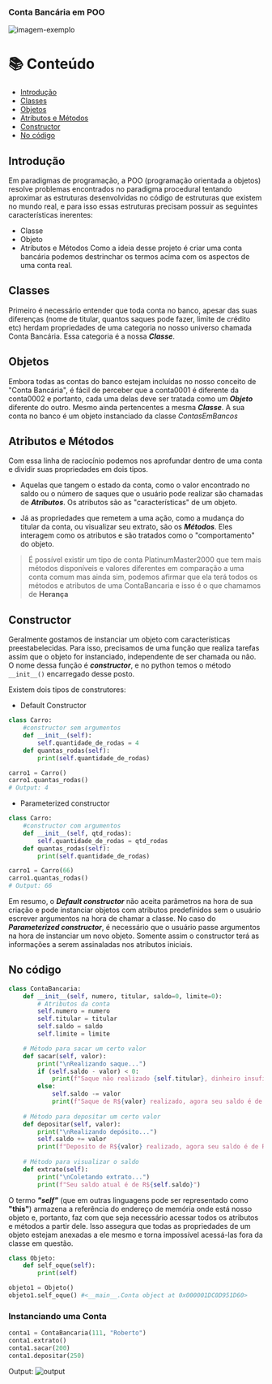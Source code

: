 ### Conta Bancária em POO 
![imagem-exemplo](https://user-images.githubusercontent.com/71408872/129200259-3fc842af-7e93-438b-bfba-b704f1d3947c.jpg)


# 📚 Conteúdo
* [Introdução](#introdução)
* [Classes](#classes)
* [Objetos](#objetos)
* [Atributos e Métodos](#atributos-e-métodos)
* [Constructor](#constructor)
* [No código](#no-código)

## Introdução
Em paradigmas de programação, a POO (programação orientada a objetos) resolve problemas encontrados no paradigma procedural tentando aproximar as estruturas desenvolvidas no código de estruturas que existem no mundo real, e para isso essas estruturas precisam possuir as seguintes características inerentes: 
* Classe
* Objeto
* Atributos e Métodos 
Como a ideia desse projeto é criar uma conta bancária podemos destrinchar os termos acima com os aspectos de uma conta real. 

## Classes
Primeiro é necessário entender que toda conta no banco, apesar das suas diferenças (nome de titular, quantos saques pode fazer, limite de crédito etc) herdam propriedades de uma categoria no nosso universo chamada Conta Bancária. Essa categoria é a nossa ***Classe***.

## Objetos 
Embora todas as contas do banco estejam incluídas no nosso conceito de "Conta Bancária", é fácil de perceber que a conta0001 é diferente da conta0002 e portanto, cada uma delas deve ser tratada como um ***Objeto*** diferente do outro. Mesmo ainda pertencentes a mesma ***Classe***. A sua conta no banco é um objeto instanciado da classe *ContasEmBancos*

## Atributos e Métodos
Com essa linha de raciocínio podemos nos aprofundar dentro de uma conta e dividir suas propriedades em dois tipos.

* Aquelas que tangem o estado da conta, como o valor encontrado no saldo ou o número de saques que o usuário pode realizar são chamadas de ***Atributos***. Os atributos são as "características" de um objeto.

* Já as propriedades que remetem a uma ação, como a mudança do titular da conta, ou visualizar seu extrato, são os ***Métodos***. Eles interagem como os atributos e são tratados como o "comportamento" do objeto. 

>É possível existir um tipo de conta PlatinumMaster2000 que tem mais métodos disponíveis e valores diferentes em comparação a uma conta comum mas ainda sim, podemos afirmar que ela terá todos os métodos e atributos de uma ContaBancaria e isso é o que chamamos de **Herança**

## Constructor 
Geralmente gostamos de instanciar um objeto com características preestabelecidas. Para isso, precisamos de uma função que realiza tarefas assim que o objeto for instanciado, independente de ser chamada ou não. O nome dessa função é ***constructor***, e no python temos o método `__init__()` encarregado desse posto.

Existem dois tipos de construtores:
* Default Constructor
```py
class Carro:
    #constructor sem argumentos
    def __init__(self):
        self.quantidade_de_rodas = 4
    def quantas_rodas(self):
        print(self.quantidade_de_rodas)

carro1 = Carro()
carro1.quantas_rodas() 
# Output: 4
```

* Parameterized constructor
```py
class Carro:
    #constructor com argumentos 
    def __init__(self, qtd_rodas):
        self.quantidade_de_rodas = qtd_rodas 
    def quantas_rodas(self):
        print(self.quantidade_de_rodas)

carro1 = Carro(66)
carro1.quantas_rodas()
# Output: 66
```

Em resumo, o  ***Default constructor*** não aceita parâmetros na hora de sua criação e pode instanciar objetos com atributos predefinidos sem o usuário escrever argumentos na hora de chamar a classe. 
No caso do ***Parameterized constructor***, é necessário que o usuário passe argumentos na hora de instanciar um novo objeto. Somente assim o constructor terá as informações a serem assinaladas nos atributos iniciais.

## No código
```py
class ContaBancaria:
    def __init__(self, numero, titular, saldo=0, limite=0):
        # Atributos da conta
        self.numero = numero
        self.titular = titular
        self.saldo = saldo
        self.limite = limite

    # Método para sacar um certo valor
    def sacar(self, valor):
        print("\nRealizando saque...")
        if (self.saldo - valor) < 0:  
            print(f"Saque não realizado {self.titular}, dinheiro insuficiente na conta")
        else:
            self.saldo -= valor
            print(f"Saque de R${valor} realizado, agora seu saldo é de R${self.saldo}")
    
    # Método para depositar um certo valor
    def depositar(self, valor):
        print("\nRealizando depósito...")
        self.saldo += valor
        print(f"Deposito de R${valor} realizado, agora seu saldo é de R${self.saldo}\n")
     
    # Método para visualizar o saldo 
    def extrato(self):
        print("\nColetando extrato...")
        print(f"Seu saldo atual é de R${self.saldo}")
```
O termo *__"self"__* (que em outras linguagens pode ser representado como __"this"__) armazena a referência do endereço de memória onde está nosso objeto e, portanto, faz com que seja necessário acessar todos os atributos e métodos a partir dele. Isso assegura que todas as propriedades de um objeto estejam anexadas a ele mesmo e torna impossível acessá-las fora da classe em questão.

```py
class Objeto:
    def self_oque(self):
        print(self)

objeto1 = Objeto()
objeto1.self_oque() #<__main__.Conta object at 0x000001DC0D951D60> 
```
### Instanciando uma Conta
```py
conta1 = ContaBancaria(111, "Roberto")
conta1.extrato()
conta1.sacar(200)
conta1.depositar(250)
```
Output:
![output](https://user-images.githubusercontent.com/71408872/129205278-6fa7fa69-246a-4214-b038-70c6740cba52.png)
